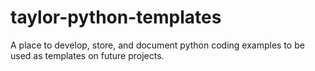 # taylor-python-templates
A place to develop, store, and document python coding examples to be used as templates on future projects. 
